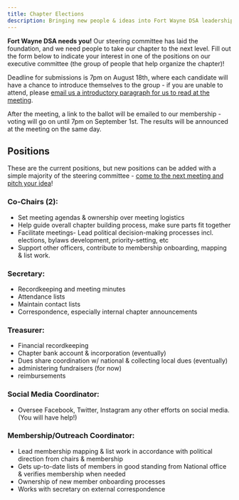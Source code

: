 ```yaml
---
title: Chapter Elections
description: Bringing new people & ideas into Fort Wayne DSA leadership
---
```


**Fort Wayne DSA needs you!** Our steering committee has laid the foundation, and we need people to take our chapter to the next level. Fill out the form below to indicate your interest in one of the positions on our executive committee (the group of people that help organize the chapter)!

Deadline for submissions is 7pm on August 18th, where each candidate will have a chance to introduce themselves to the group - if you are unable to attend, please [email us a introductory paragraph for us to read at the meeting](/contact). 

After the meeting, a link to the ballot will be emailed to our membership - voting will go on until 7pm on September 1st. The results will be announced at the meeting on the same day.

<link href='https://actionnetwork.org/css/style-embed-whitelabel-v3.css' rel='stylesheet' type='text/css' /><script src='https://actionnetwork.org/widgets/v4/form/candidate-nomination?format=js&source=widget'></script><div id='can-form-area-candidate-nomination' style='width: 100%'><!-- this div is the target for our HTML insertion --></div>

## Positions

These are the current positions, but new positions can be added with a simple majority of the steering committee - [come to the next meeting and pitch your idea](/events/upcoming)!

### Co-Chairs (2):
* Set meeting agendas & ownership over meeting logistics
* Help guide overall chapter building process, make sure parts fit together
* Facilitate meetings- Lead political decision-making processes incl. elections, bylaws development, priority-setting, etc
* Support other officers, contribute to membership onboarding, mapping & list work.

### Secretary:
* Recordkeeping and meeting minutes
* Attendance lists
* Maintain contact lists
* Correspondence, especially internal chapter announcements

### Treasurer:
* Financial recordkeeping
* Chapter bank account & incorporation (eventually)
* Dues share coordination w/ national & collecting local dues (eventually)
* administering fundraisers (for now)
* reimbursements

### Social Media Coordinator:
* Oversee Facebook, Twitter, Instagram any other efforts on social media. (You will have help!)

### Membership/Outreach Coordinator:
* Lead membership mapping & list work in accordance with political direction from chairs & membership
* Gets up-to-date lists of members in good standing from National office & verifies membership when needed
* Ownership of new member onboarding processes
* Works with secretary on external correspondence